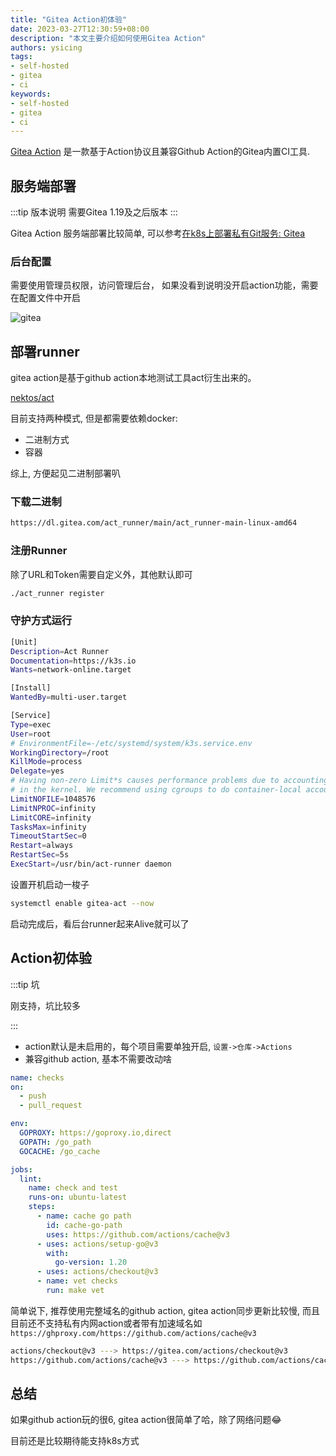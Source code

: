 ```yaml
---
title: "Gitea Action初体验"
date: 2023-03-27T12:30:59+08:00
description: "本文主要介绍如何使用Gitea Action"
authors: ysicing
tags:
- self-hosted
- gitea
- ci
keywords:
- self-hosted
- gitea
- ci
---
```






[Gitea Action](https://github.com/go-gitea/gitea/issues/13539) 是一款基于Action协议且兼容Github Action的Gitea内置CI工具.

<!-- truncate -->

## 服务端部署

:::tip 版本说明
需要Gitea 1.19及之后版本
:::

Gitea Action 服务端部署比较简单, 可以参考[在k8s上部署私有Git服务: Gitea](/tools/gitea-k8s)

### 后台配置

需要使用管理员权限，访问管理后台， 如果没看到说明没开启action功能，需要在配置文件中开启

![gitea](/images/blog/20230413/gitea-action-runner.jpg)

## 部署runner

gitea action是基于github action本地测试工具act衍生出来的。

[nektos/act](https://github.com/nektos/act)

目前支持两种模式, 但是都需要依赖docker:

- 二进制方式
- 容器

综上, 方便起见二进制部署叭

### 下载二进制

```bash title="预编译每日版本"
https://dl.gitea.com/act_runner/main/act_runner-main-linux-amd64
```

### 注册Runner

除了URL和Token需要自定义外，其他默认即可

```bash title="选择交互式"
./act_runner register
```

### 守护方式运行

```bash title="/etc/systemd/system/gitea-act.service"
[Unit]
Description=Act Runner
Documentation=https://k3s.io
Wants=network-online.target

[Install]
WantedBy=multi-user.target

[Service]
Type=exec
User=root
# EnvironmentFile=-/etc/systemd/system/k3s.service.env
WorkingDirectory=/root
KillMode=process
Delegate=yes
# Having non-zero Limit*s causes performance problems due to accounting overhead
# in the kernel. We recommend using cgroups to do container-local accounting.
LimitNOFILE=1048576
LimitNPROC=infinity
LimitCORE=infinity
TasksMax=infinity
TimeoutStartSec=0
Restart=always
RestartSec=5s
ExecStart=/usr/bin/act-runner daemon
```

设置开机启动一梭子

```bash
systemctl enable gitea-act --now
```

启动完成后，看后台runner起来Alive就可以了

## Action初体验

:::tip 坑

刚支持，坑比较多

:::

- action默认是未启用的，每个项目需要单独开启, `设置->仓库->Actions`
- 兼容github action, 基本不需要改动啥

```yaml title=".gitea/workflows/example.yaml"
name: checks
on: 
  - push
  - pull_request

env:
  GOPROXY: https://goproxy.io,direct
  GOPATH: /go_path
  GOCACHE: /go_cache

jobs:
  lint:
    name: check and test
    runs-on: ubuntu-latest
    steps:
      - name: cache go path
        id: cache-go-path
        uses: https://github.com/actions/cache@v3
      - uses: actions/setup-go@v3
        with:
          go-version: 1.20
      - uses: actions/checkout@v3
      - name: vet checks
        run: make vet
```

简单说下, 推荐使用完整域名的github action, gitea action同步更新比较慢, 而且目前还不支持私有内网action或者带有加速域名如`https://ghproxy.com/https://github.com/actions/cache@v3`

```bash
actions/checkout@v3 ---> https://gitea.com/actions/checkout@v3
https://github.com/actions/cache@v3 ---> https://github.com/actions/cache@v3
```

## 总结

如果github action玩的很6, gitea action很简单了哈，除了网络问题😂

目前还是比较期待能支持k8s方式
